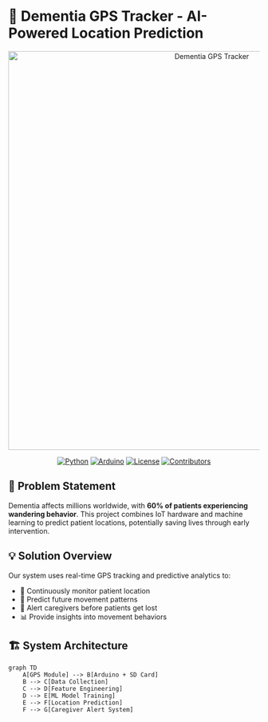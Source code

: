 # 🧭 Dementia GPS Tracker - AI-Powered Location Prediction

<div align="center">
  <img src="docs/images/project_banner.png" alt="Dementia GPS Tracker" width="800"/>
  
  [![Python](https://img.shields.io/badge/Python-3.8%2B-blue)](https://python.org)
  [![Arduino](https://img.shields.io/badge/Arduino-Compatible-green)](https://arduino.cc)
  [![License](https://img.shields.io/badge/License-MIT-yellow.svg)](LICENSE)
  [![Contributors](https://img.shields.io/github/contributors/yourusername/dementia-gps-tracker)](https://github.com/yourusername/dementia-gps-tracker/graphs/contributors)
</div>

## 🎯 Problem Statement

Dementia affects millions worldwide, with **60% of patients experiencing wandering behavior**. This project combines IoT hardware and machine learning to predict patient locations, potentially saving lives through early intervention.

## 💡 Solution Overview

Our system uses real-time GPS tracking and predictive analytics to:
- 📍 Continuously monitor patient location
- 🔮 Predict future movement patterns
- 🚨 Alert caregivers before patients get lost
- 📊 Provide insights into movement behaviors

## 🏗️ System Architecture

```mermaid
graph TD
    A[GPS Module] --> B[Arduino + SD Card]
    B --> C[Data Collection]
    C --> D[Feature Engineering]
    D --> E[ML Model Training]
    E --> F[Location Prediction]
    F --> G[Caregiver Alert System]
